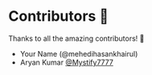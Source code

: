 # Contributors 💜

Thanks to all the amazing contributors! 🎉

- Your Name (@mehedihasankhairul)
- Aryan Kumar [@Mystify7777](https://github.com/Mystify7777/)
